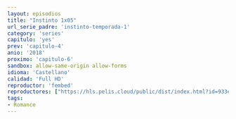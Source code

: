 ```yaml
---
layout: episodios
title: "Instinto 1x05"
url_serie_padre: 'instinto-temporada-1'
category: 'series'
capitulo: 'yes'
prev: 'capitulo-4'
anio: '2018'
proximo: 'capitulo-6'
sandbox: allow-same-origin allow-forms
idioma: 'Castellano'
calidad: 'Full HD'
reproductor: 'fembed'
reproductores: ["https://hls.pelis.cloud/public/dist/index.html?id=933ed1be0764ebda31bab98c9e359c58"]
tags:
- Romance
---
```












